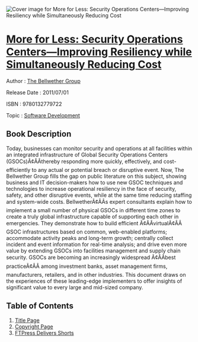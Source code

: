 ![Cover image for More for Less: Security Operations Centers—Improving Resiliency while Simultaneously Reducing Cost](https://imgdetail.ebookreading.net/cover/cover/software_development/EB9780132779722.jpg)

[More for Less: Security Operations Centers—Improving Resiliency while Simultaneously Reducing Cost](https://ebookreading.net/view/book/More+for+Less%3A+Security+Operations+Centers%E2%80%94Improving+Resiliency+while+Simultaneously+Reducing+Cost-EB9780132779722_1.html "More for Less: Security Operations Centers—Improving Resiliency while Simultaneously Reducing Cost")
====================================================================================================================

Author : [The Bellwether Group](https://ebookreading.net/search/author/The+Bellwether+Group)

Release Date : 2011/07/01

ISBN : 9780132779722

Topic : [Software Development](https://ebookreading.net/search/category/software-development)

Book Description
-----------------

Today, businesses can monitor security and operations at all facilities within an integrated infrastructure of Global Security Operations Centers (GSOCs)Ã¢ÂÂthereby responding more quickly, effectively, and cost-efficiently to any actual or potential breach or disruptive event. Now, The Bellwether Group fills the gap on public literature on this subject, showing business and IT decision-makers how to use new GSOC techniques and technologies to increase operational resiliency in the face of security, safety, and other disruptive events, while at the same time reducing staffing and system-wide costs. BellwetherÃ¢ÂÂs expert consultants explain how to implement a small number of physical GSOCs in different time zones to create a truly global infrastructure capable of supporting each other in emergencies. They demonstrate how to build efficient Ã¢ÂÂvirtualÃ¢ÂÂ GSOC infrastructures based on common, web-enabled platforms; accommodate activity peaks and long-term growth; centrally collect incident and event information for real-time analysis; and drive even more value by extending GSOCs into facilities management and supply chain security. GSOCs are becoming an increasingly widespread Ã¢ÂÂbest practiceÃ¢ÂÂ among investment banks, asset management firms, manufacturers, retailers, and in other industries. This document draws on the experiences of these leading-edge implementers to offer insights of significant value to every large and mid-sized company.
              
Table of Contents
-----------------

1. [Title Page](https://ebookreading.net/view/book/More+for+Less%3A+Security+Operations+Centers%E2%80%94Improving+Resiliency+while+Simultaneously+Reducing+Cost-EB9780132779722_2.html)
1. [Copyright Page](https://ebookreading.net/view/book/More+for+Less%3A+Security+Operations+Centers%E2%80%94Improving+Resiliency+while+Simultaneously+Reducing+Cost-EB9780132779722_3.html)
1. [FTPress Delivers Shorts](https://ebookreading.net/view/book/More+for+Less%3A+Security+Operations+Centers%E2%80%94Improving+Resiliency+while+Simultaneously+Reducing+Cost-EB9780132779722_4.html)
